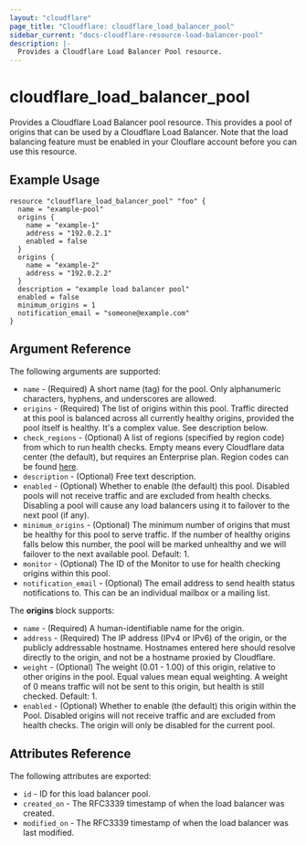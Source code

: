 ```yaml
---
layout: "cloudflare"
page_title: "Cloudflare: cloudflare_load_balancer_pool"
sidebar_current: "docs-cloudflare-resource-load-balancer-pool"
description: |-
  Provides a Cloudflare Load Balancer Pool resource.
---
```


# cloudflare_load_balancer_pool

Provides a Cloudflare Load Balancer pool resource. This provides a pool of origins that can be used by a Cloudflare Load Balancer. Note that the load balancing feature must be enabled in your Clouflare account before you can use this resource.


## Example Usage

```hcl
resource "cloudflare_load_balancer_pool" "foo" {
  name = "example-pool"
  origins {
    name = "example-1"
    address = "192.0.2.1"
    enabled = false
  }
  origins {
    name = "example-2"
    address = "192.0.2.2"
  }
  description = "example load balancer pool"
  enabled = false
  minimum_origins = 1
  notification_email = "someone@example.com"
}
```

## Argument Reference

The following arguments are supported:

* `name` - (Required) A short name (tag) for the pool. Only alphanumeric characters, hyphens, and underscores are allowed.
* `origins` - (Required) The list of origins within this pool. Traffic directed at this pool is balanced across all currently healthy origins, provided the pool itself is healthy. It's a complex value. See description below.
* `check_regions` - (Optional) A list of regions (specified by region code) from which to run health checks. Empty means every Cloudflare data center (the default), but requires an Enterprise plan. Region codes can be found [here](https://support.cloudflare.com/hc/en-us/articles/115000540888-Load-Balancing-Geographic-Regions).
* `description` - (Optional) Free text description.
* `enabled` - (Optional) Whether to enable (the default) this pool. Disabled pools will not receive traffic and are excluded from health checks. Disabling a pool will cause any load balancers using it to failover to the next pool (if any).
* `minimum_origins` - (Optional) The minimum number of origins that must be healthy for this pool to serve traffic. If the number of healthy origins falls below this number, the pool will be marked unhealthy and we will failover to the next available pool. Default: 1.
* `monitor` - (Optional) The ID of the Monitor to use for health checking origins within this pool.
* `notification_email` - (Optional) The email address to send health status notifications to. This can be an individual mailbox or a mailing list.

The **origins** block supports:

* `name` - (Required) A human-identifiable name for the origin.
* `address` - (Required) The IP address (IPv4 or IPv6) of the origin, or the publicly addressable hostname. Hostnames entered here should resolve directly to the origin, and not be a hostname proxied by Cloudflare.
* `weight` - (Optional) The weight (0.01 - 1.00) of this origin, relative to other origins in the pool. Equal values mean equal weighting. A weight of 0 means traffic will not be sent to this origin, but health is still checked. Default: 1.
* `enabled` - (Optional) Whether to enable (the default) this origin within the Pool. Disabled origins will not receive traffic and are excluded from health checks. The origin will only be disabled for the current pool.

## Attributes Reference

The following attributes are exported:

* `id` - ID for this load balancer pool.
* `created_on` - The RFC3339 timestamp of when the load balancer was created.
* `modified_on` - The RFC3339 timestamp of when the load balancer was last modified.
